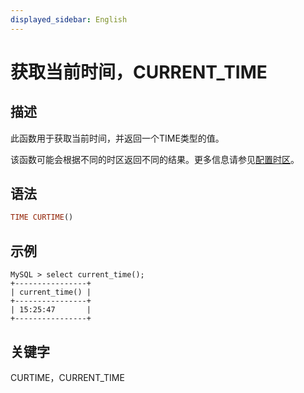 ```yaml
---
displayed_sidebar: English
---
```


# 获取当前时间，CURRENT_TIME

## 描述

此函数用于获取当前时间，并返回一个TIME类型的值。

该函数可能会根据不同的时区返回不同的结果。更多信息请参见[配置时区](../../../administration/timezone.md)。

## 语法

```Haskell
TIME CURTIME()
```

## 示例

```Plain
MySQL > select current_time();
+----------------+
| current_time() |
+----------------+
| 15:25:47       |
+----------------+
```

## 关键字

CURTIME，CURRENT_TIME
